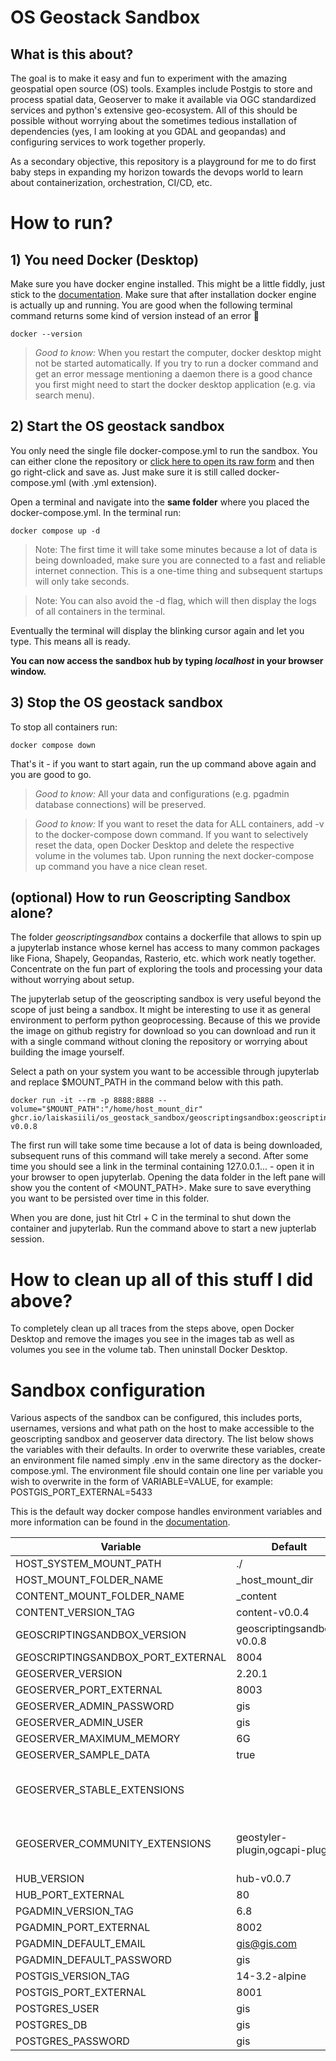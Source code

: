 # OS Geostack Sandbox
## What is this about?
The goal is to make it easy and fun to experiment with the amazing geospatial open source (OS) tools. Examples include
Postgis to store and process spatial data, Geoserver to make it available via OGC standardized services and python's
extensive geo-ecosystem. All of this should be possible without worrying about the sometimes tedious installation of
dependencies (yes, I am looking at you GDAL and geopandas) and configuring services to work together properly.

As a secondary objective, this repository is a playground for me to do first baby steps in expanding my horizon towards
the devops world to learn about containerization, orchestration, CI/CD, etc.

# How to run?

## 1) You need Docker (Desktop)
Make sure you have docker engine installed. This might be a little fiddly, just stick to the
[documentation](https://docs.docker.com/engine/install/). Make sure that after installation docker engine is actually up
and running. You are good when the following terminal command returns some kind of version instead of an error :pray:
```console
docker --version
```

> _Good to know:_ When you restart the computer, docker desktop might not be started automatically. If you try to run a
> docker command and get an error message mentioning a daemon there is a good chance you first might need to start the
> docker desktop application (e.g. via search menu).

## 2) Start the OS geostack sandbox
You only need the single file docker-compose.yml to run the sandbox. You can either clone the repository or [click here
to open its raw form](https://raw.githubusercontent.com/laiskasiili/os_geostack_sandbox/main/docker-compose.yml) and
then go right-click and save as. Just make sure it is still called docker-compose.yml (with .yml extension).

Open a terminal and navigate into the __same folder__ where you placed the docker-compose.yml. In the terminal run:
```console
docker compose up -d
```
> Note: The first time it will take some minutes because a lot of data is being downloaded, make sure you are connected
> to a fast and reliable internet connection. This is a one-time thing and subsequent startups will only take seconds.

> Note: You can also avoid the -d flag, which will then display the logs of all containers in the terminal.

Eventually the terminal will display the blinking cursor again and let you type. This means all is ready.

**You can now access the sandbox hub by typing _localhost_ in your browser window.**


## 3) Stop the OS geostack sandbox

To stop all containers run:
```console
docker compose down
```

That's it - if you want to start again, run the up command above again and you are good to go.

> _Good to know:_ All your data and configurations (e.g. pgadmin database connections) will be preserved.

> _Good to know:_ If you want to reset the data for ALL containers, add -v to the docker-compose down command. If you
> want to selectively reset the data, open Docker Desktop and delete the respective volume in the volumes tab. Upon
> running the next docker-compose up command you have a nice clean reset.

## (optional) How to run Geoscripting Sandbox alone?
The folder _geoscriptingsandbox_ contains a dockerfile that allows to spin up a jupyterlab instance whose kernel has
access to many common packages like Fiona, Shapely, Geopandas, Rasterio, etc. which work neatly together. Concentrate on
the fun part of exploring the tools and processing your data without worrying about setup.

The jupyterlab setup of the geoscripting sandbox is very useful beyond the scope of just being a sandbox. It might be
interesting to use it as general environment to perform python geoprocessing. Because of this we provide the image on
github registry for download so you can download and run it with a single command without cloning the repository or
worrying about building the image yourself.

Select a path on your system you want to be accessible through jupyterlab and replace $MOUNT_PATH in the command below
with this path.

```console
docker run -it --rm -p 8888:8888 --volume="$MOUNT_PATH":"/home/host_mount_dir" ghcr.io/laiskasiili/os_geostack_sandbox/geoscriptingsandbox:geoscriptingsandbox-v0.0.8
```

The first run will take some time because a lot of data is being downloaded, subsequent runs of this command will take
merely a second. After some time you should see a link in the terminal containing 127.0.0.1... - open it in your browser
to open jupyterlab. Opening the data folder in the left pane will show you the content of <MOUNT_PATH>. Make sure to
save everything you want to be persisted over time in this folder.

When you are done, just hit Ctrl + C in the terminal to shut down the container and jupyterlab. Run the command above to
start a new jupterlab session.

# How to clean up all of this stuff I did above?
To completely clean up all traces from the steps above, open Docker Desktop and remove the images you see in the images
tab as well as volumes you see in the volume tab. Then uninstall Docker Desktop.

# Sandbox configuration
Various aspects of the sandbox can be configured, this includes ports, usernames, versions and what path on the host to
make accessible to the geoscripting sandbox and geoserver data directory. The list below shows the variables with their
defaults. In order to overwrite these variables, create an environment file named simply .env in the same directory as
the docker-compose.yml. The environment file should contain one line per variable you wish to overwrite in the form of
VARIABLE=VALUE, for example: POSTGIS_PORT_EXTERNAL=5433

This is the default way docker compose handles environment variables and more information can be found in the
[documentation](https://docs.docker.com/compose/environment-variables/).

| Variable                          | Default                        | Notes                                                                                                                                |
| --------------------------------- | ------------------------------ | ------------------------------------------------------------------------------------------------------------------------------------ |
| HOST_SYSTEM_MOUNT_PATH            | ./                             |                                                                                                                                      |
| HOST_MOUNT_FOLDER_NAME            | _host_mount_dir                |                                                                                                                                      |
| CONTENT_MOUNT_FOLDER_NAME     | _content                   |                                                                                                                                      |
| CONTENT_VERSION_TAG           | content-v0.0.4             |                                                                                                                                      |
| GEOSCRIPTINGSANDBOX_VERSION       | geoscriptingsandbox-v0.0.8     |                                                                                                                                      |
| GEOSCRIPTINGSANDBOX_PORT_EXTERNAL | 8004                           |                                                                                                                                      |
| GEOSERVER_VERSION                 | 2.20.1                         |                                                                                                                                      |
| GEOSERVER_PORT_EXTERNAL           | 8003                           |                                                                                                                                      |
| GEOSERVER_ADMIN_PASSWORD          | gis                            |                                                                                                                                      |
| GEOSERVER_ADMIN_USER              | gis                            |                                                                                                                                      |
| GEOSERVER_MAXIMUM_MEMORY          | 6G                             |                                                                                                                                      |
| GEOSERVER_SAMPLE_DATA             | true                           |                                                                                                                                      |
| GEOSERVER_STABLE_EXTENSIONS       |                                | [Stable extensions that can be activated](https://github.com/kartoza/docker-geoserver/blob/master/build_data/stable_plugins.txt)       |
| GEOSERVER_COMMUNITY_EXTENSIONS    | geostyler-plugin,ogcapi-plugin | [Community extensions that can be activated](https://github.com/kartoza/docker-geoserver/blob/master/build_data/community_plugins.txt) |
| HUB_VERSION                       | hub-v0.0.7                     |                                                                                                                                      |
| HUB_PORT_EXTERNAL                 | 80                             |                                                                                                                                      |
| PGADMIN_VERSION_TAG               | 6.8                            |                                                                                                                                      |
| PGADMIN_PORT_EXTERNAL             | 8002                           |                                                                                                                                      |
| PGADMIN_DEFAULT_EMAIL             | gis@gis.com                    |                                                                                                                                      |
| PGADMIN_DEFAULT_PASSWORD          | gis                            |                                                                                                                                      |
| POSTGIS_VERSION_TAG               | 14-3.2-alpine                  |                                                                                                                                      |
| POSTGIS_PORT_EXTERNAL             | 8001                           |                                                                                                                                      |
| POSTGRES_USER                     | gis                            |                                                                                                                                      |
| POSTGRES_DB                       | gis                            |                                                                                                                                      |
| POSTGRES_PASSWORD                 | gis                            |                                                                                                                                      |

